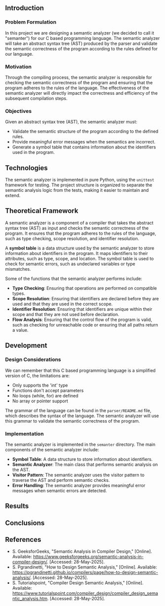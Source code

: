 ## Introduction

### Problem Formulation

In this project we are designing a semantic analyzer (we decided to call it "semanter") for our C based programming language. The semantic analyzer will take an abstract syntax tree (AST) produced by the parser and validate the semantic correctness of the program according to the rules defined for our language.

### Motivation

Through the compiling process, the semantic analyzer is responsible for checking the semantic correctness of the program and ensuring that the program adheres to the rules of the language. The effectiveness of the semantic analyzer will directly impact the correctness and efficiency of the subsequent compilation steps.

### Objectives

Given an abstract syntax tree (AST), the semantic analyzer must:

- Validate the semantic structure of the program according to the defined rules.
- Provide meaningful error messages when the semantics are incorrect.
- Generate a symbol table that contains information about the identifiers used in the program.

## Technologies

The semantic analyzer is implemented in pure Python, using the `unittest` framework for testing. The project structure is organized to separate the semantic analysis logic from the tests, making it easier to maintain and extend.

## Theoretical Framework

A semantic analyzer is a component of a compiler that takes the abstract syntax tree (AST) as input and checks the semantic correctness of the program. It ensures that the program adheres to the rules of the language, such as type checking, scope resolution, and identifier resolution.

A **symbol table** is a data structure used by the semantic analyzer to store information about identifiers in the program. It maps identifiers to their attributes, such as type, scope, and location. The symbol table is used to check for semantic errors, such as undeclared variables or type mismatches.

Some of the functions that the semantic analyzer performs include:

- **Type Checking**: Ensuring that operations are performed on compatible types.
- **Scope Resolution**: Ensuring that identifiers are declared before they are used and that they are used in the correct scope.
- **Identifier Resolution**: Ensuring that identifiers are unique within their scope and that they are not used before declaration.
- **Flow Analysis**: Ensuring that the control flow of the program is valid, such as checking for unreachable code or ensuring that all paths return a value.

## Development

### Design Considerations

We can remember that this C based programming language is a simplified version of C, the limitations are:

- Only supports the 'int' type
- Functions don't accept parameters
- No loops (while, for) are defined
- No array or pointer support

The grammar of the language can be found in the `parser/README.md` file, which describes the syntax of the language. The semantic analyzer will use this grammar to validate the semantic correctness of the program.

### Implementation

The semantic analyzer is implemented in the `semanter` directory. The main components of the semantic analyzer include:
- **Symbol Table**: A data structure to store information about identifiers.
- **Semantic Analyzer**: The main class that performs semantic analysis on the AST.
- **Visitor Pattern**: The semantic analyzer uses the visitor pattern to traverse the AST and perform semantic checks.
- **Error Handling**: The semantic analyzer provides meaningful error messages when semantic errors are detected.

## Results

## Conclusions

## References

- S. GeeksforGeeks, "Semantic Analysis in Compiler Design," [Online]. Available: https://www.geeksforgeeks.org/semantic-analysis-in-compiler-design/. [Accessed: 28-May-2025].
- S. Pgrandinetti, "How to Design Semantic Analysis," [Online]. Available: https://pgrandinetti.github.io/compilers/page/how-to-design-semantic-analysis/. [Accessed: 28-May-2025].
- S. Tutorialspoint, "Compiler Design Semantic Analysis," [Online]. Available: https://www.tutorialspoint.com/compiler_design/compiler_design_semantic_analysis.htm. [Accessed: 28-May-2025].
